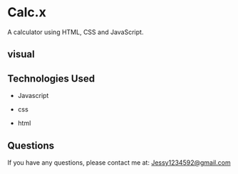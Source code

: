# Calc.x
A calculator 
using 
HTML, 
CSS 
and JavaScript.

## visual



## Technologies Used

* Javascript

* css

* html


## Questions

If you have any questions, please contact me at: Jessy1234592@gmail.com

